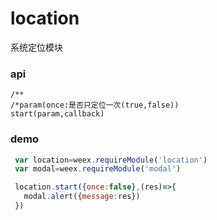 # location

系统定位模块

### api

```
/**
/*param(once:是否只定位一次(true,false))
start(param,callback)
```

### demo

```js
 var location=weex.requireModule('location')
 var modal=weex.requireModule('modal')

 location.start({once:false},(res)=>{
   modal.alert({message:res})
 })
```



